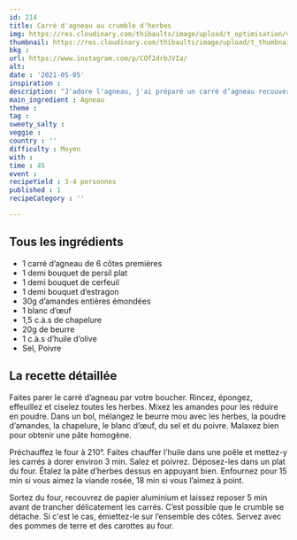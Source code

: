 ```yaml
---
id: 214
title: Carré d'agneau au crumble d'herbes
img: https://res.cloudinary.com/thibaults/image/upload/t_optimisation/v1620242004/Recipes/20210505_carres_agneau_herbes.jpg
thumbnail: https://res.cloudinary.com/thibaults/image/upload/t_thumbnail_josie/v1620242004/Recipes/20210505_carres_agneau_herbes.jpg
bkg : 
url: https://www.instagram.com/p/COf2drbJVIa/
alt: 
date : '2021-05-05'
inspiration : 
description: "J'adore l'agneau, j'ai préparé un carré d’agneau recouvert d'un crumble d’herbes accompagné carottes et pommes de terre."
main_ingredient : Agneau
theme : 
tag : 
sweety_salty : 
veggie : 
country : ''
difficulty : Moyen
with : 
time : 45
event : 
recipeYield : 3-4 personnes
published : 1
recipeCategory : ''

---
```


## Tous les ingrédients
 - 1 carré d’agneau de 6 côtes premières
 - 1 demi bouquet de persil plat
 - 1 demi bouquet de cerfeuil
 - 1 demi bouquet d’estragon
 - 30g d’amandes entières émondées
 - 1 blanc d’œuf
 - 1,5 c.à.s de chapelure
 - 20g de beurre
 - 1 c.à.s d’huile d’olive
 - Sel, Poivre

## La recette détaillée
Faites parer le carré d’agneau par votre boucher. Rincez, épongez, effeuillez et ciselez toutes les herbes. Mixez les amandes pour les réduire en poudre. Dans un bol, mélangez le beurre mou avec les herbes, la poudre d’amandes, la chapelure, le blanc d’œuf, du sel et du poivre. Malaxez bien pour obtenir une pâte homogène.

Préchauffez le four à 210°. Faites chauffer l’huile dans une poêle et mettez-y les carrés à dorer environ 3 min. Salez et poivrez. Déposez-les dans un plat du four. Étalez la pâte d’herbes dessus en appuyant bien. Enfournez pour 15 min si vous aimez la viande rosée, 18 min si vous l’aimez à point.

Sortez du four, recouvrez de papier aluminium et laissez reposer 5 min avant de trancher délicatement les carrés. C’est possible que le crumble se détache. Si c'est le cas, émiettez-le sur l’ensemble des côtes. Servez avec des pommes de terre et des carottes au four.